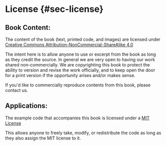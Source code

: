 # License {#sec-license}

## Book Content:

The content of the book (text, printed code, and images) are licensed under [Creative Commons Attribution-NonCommercial-ShareAlike 4.0](https://creativecommons.org/licenses/by-nc-sa/4.0/)

The intent here is to allow anyone to use or excerpt from the book as long as they credit the source.  In general we are very open to having our work shared non-commercially.  We are copyrighting this book to protect the ability to version and revise the work officially, and to keep open the door for a print version if the opportunity arises and/or makes sense.

If you'd like to commercially reproduce contents from this book, please contact us.

## Applications:

The example code that accompanies this book is licensed under a [MIT License](https://mit-license.org)

This allows anyone to freely take, modify, or redistribute the code as long as they also assign the MIT license to it.
